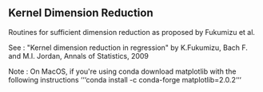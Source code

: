 ## Kernel Dimension Reduction  


Routines for sufficient dimension reduction as proposed by Fukumizu et al. 

See : "Kernel dimension reduction in regression" by K.Fukumizu, Bach F.
and M.I. Jordan, Annals of Statistics, 2009

Note : On MacOS, if you're using conda download matplotlib with the following instructions
‘‘‘conda install -c conda-forge matplotlib=2.0.2‘‘‘